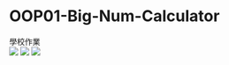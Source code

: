 # OOP01-Big-Num-Calculator
學校作業<br>
![](https://i.imgur.com/SJ0l49j.png)
![](https://i.imgur.com/ANEBxa8.png)
![](https://i.imgur.com/ZWPoQEf.png)
